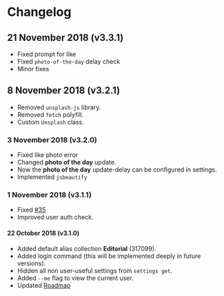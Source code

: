# Changelog
## 21 November 2018 (v3.3.1)
- Fixed prompt for like
- Fixed `photo-of-the-day` delay check
- Minor fixes

## 8 November 2018 (v3.2.1)
- Removed `unsplash-js` library.
- Removed `fetch` polyfill.
- Custom `Unsplash` class.

### 3 November 2018 (v3.2.0)
- Fixed like photo error
- Changed **photo of the day** update.
- Now the **photo of the day** update-delay can be configured in settings.
- Implemented `jsbeautify`

### 1 November 2018 (v3.1.1)
- Fixed [#35](/issues/35)
- Improved user auth check.

#### 22 October 2018 (v3.1.0)
- Added default alias collection **Editorial** (317099).
- Added login command (this will be implemented deeply in future versions).
- Hidden all non user-useful settings from `settings get`.
- Added `--me` flag to view the current user.
- Updated [Roadmap](/docs/ROADMAP.md)
